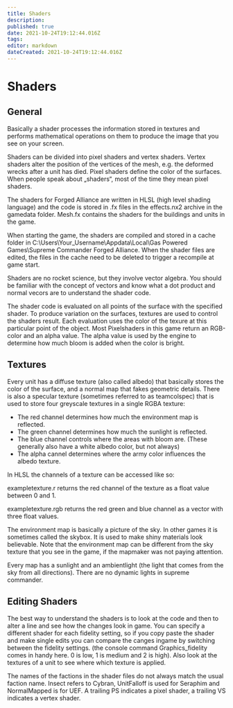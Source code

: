 ```yaml
---
title: Shaders
description: 
published: true
date: 2021-10-24T19:12:44.016Z
tags: 
editor: markdown
dateCreated: 2021-10-24T19:12:44.016Z
---
```


# Shaders

## General

Basically a shader processes the information stored in textures and performs mathematical operations on them to produce the image that you see on your screen.

Shaders can be divided into pixel shaders and vertex shaders. Vertex shaders alter the position of the vertices of the mesh, e.g. the deformed wrecks after a unit has died. Pixel shaders define the color of the surfaces. When people speak about „shaders“, most of the time they mean pixel shaders.

The shaders for Forged Alliance are written in HLSL (high level shading language) and the code is stored in .fx files in the effects.nx2 archive in the gamedata folder. Mesh.fx contains the shaders for the buildings and units in the game.

When starting the game, the shaders are compiled and stored in a cache folder in C:\Users\Your_Username\Appdata\Local\Gas Powered Games\Supreme Commander Forged Alliance. When the shader files are edited, the files in the cache need to be deleted to trigger a recompile at game start.

Shaders are no rocket science, but they involve vector algebra. You should be familiar with the concept of vectors and know what a dot product and normal vecors are to understand the shader code.

The shader code is evaluated on all points of the surface with the specified shader. To produce variation on the surfaces, textures are used to control the shaders result. Each evaluation uses the color of the texure at this particular point of the object. Most Pixelshaders in this game return an RGB-color and an alpha value. The alpha value is used by the engine to determine how much bloom is added when the color is bright.

## Textures

Every unit has a diffuse texture (also called albedo) that basically stores the color of the surface, and a normal map that fakes geometric details. There is also a specular texture (sometimes referred to as teamcolspec) that is used to store four greyscale textures in a single RGBA texture:

- The red channel determines how much the environment map is reflected.
- The green channel determines how much the sunlight is reflected.
- The blue channel controls where the areas with bloom are. (These generally also have a white albedo color, but not always)
- The alpha cannel determines where the army color influences the albedo texture.

In HLSL the channels of a texture can be accessed like so:

exampletexture.r returns the red channel of the texture as a float value between 0 and 1.

exampletexture.rgb returns the red green and blue channel as a vector with three float values.

The environment map is basically a picture of the sky. In other games it is sometimes called the skybox. It is used to make shiny materials look believable. Note that the environment map can be different from the sky texture that you see in the game, if the mapmaker was not paying attention.

Every map has a sunlight and an ambientlight (the light that comes from the sky from all directions). There are no dynamic lights in supreme commander.

## Editing Shaders

The best way to understand the shaders is to look at the code and then to alter a line and see how the changes look in game. You can specify a different shader for each fidelity setting, so if you copy paste the shader and make single edits you can compare the canges ingame by switching between the fidelity settings. (the console command Graphics_fidelity comes in handy here. 0 is low, 1 is medium and 2 is high). Also look at the textures of a unit to see where which texture is applied.

The names of the factions in the shader files do not always match the usual faction name. Insect refers to Cybran, UnitFalloff is used for Seraphim and NormalMapped is for UEF. A trailing PS indicates a pixel shader, a trailing VS indicates a vertex shader. 